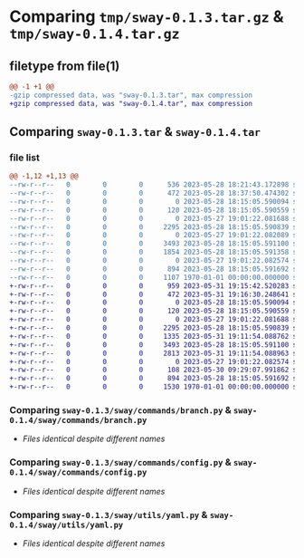 # Comparing `tmp/sway-0.1.3.tar.gz` & `tmp/sway-0.1.4.tar.gz`

## filetype from file(1)

```diff
@@ -1 +1 @@
-gzip compressed data, was "sway-0.1.3.tar", max compression
+gzip compressed data, was "sway-0.1.4.tar", max compression
```

## Comparing `sway-0.1.3.tar` & `sway-0.1.4.tar`

### file list

```diff
@@ -1,12 +1,13 @@
--rw-r--r--   0        0        0      536 2023-05-28 18:21:43.172898 sway-0.1.3/README.md
--rw-r--r--   0        0        0      472 2023-05-28 18:37:50.474302 sway-0.1.3/pyproject.toml
--rw-r--r--   0        0        0        0 2023-05-28 18:15:05.590094 sway-0.1.3/sway/__init__.py
--rw-r--r--   0        0        0      120 2023-05-28 18:15:05.590559 sway-0.1.3/sway/__main__.py
--rw-r--r--   0        0        0        0 2023-05-27 19:01:22.081688 sway-0.1.3/sway/commands/__init__.py
--rw-r--r--   0        0        0     2295 2023-05-28 18:15:05.590839 sway-0.1.3/sway/commands/branch.py
--rw-r--r--   0        0        0        0 2023-05-27 19:01:22.082089 sway-0.1.3/sway/commands/build.py
--rw-r--r--   0        0        0     3493 2023-05-28 18:15:05.591100 sway-0.1.3/sway/commands/config.py
--rw-r--r--   0        0        0     1854 2023-05-28 18:15:05.591358 sway-0.1.3/sway/main.py
--rw-r--r--   0        0        0        0 2023-05-27 19:01:22.082574 sway-0.1.3/sway/utils/__init__.py
--rw-r--r--   0        0        0      894 2023-05-28 18:15:05.591692 sway-0.1.3/sway/utils/yaml.py
--rw-r--r--   0        0        0     1107 1970-01-01 00:00:00.000000 sway-0.1.3/PKG-INFO
+-rw-r--r--   0        0        0      959 2023-05-31 19:15:42.520283 sway-0.1.4/README.md
+-rw-r--r--   0        0        0      472 2023-05-31 19:16:30.248641 sway-0.1.4/pyproject.toml
+-rw-r--r--   0        0        0        0 2023-05-28 18:15:05.590094 sway-0.1.4/sway/__init__.py
+-rw-r--r--   0        0        0      120 2023-05-28 18:15:05.590559 sway-0.1.4/sway/__main__.py
+-rw-r--r--   0        0        0        0 2023-05-27 19:01:22.081688 sway-0.1.4/sway/commands/__init__.py
+-rw-r--r--   0        0        0     2295 2023-05-28 18:15:05.590839 sway-0.1.4/sway/commands/branch.py
+-rw-r--r--   0        0        0     1335 2023-05-31 19:11:54.088762 sway-0.1.4/sway/commands/build.py
+-rw-r--r--   0        0        0     3493 2023-05-28 18:15:05.591100 sway-0.1.4/sway/commands/config.py
+-rw-r--r--   0        0        0     2813 2023-05-31 19:11:54.088963 sway-0.1.4/sway/main.py
+-rw-r--r--   0        0        0        0 2023-05-27 19:01:22.082574 sway-0.1.4/sway/utils/__init__.py
+-rw-r--r--   0        0        0      108 2023-05-30 09:29:07.991862 sway-0.1.4/sway/utils/config.py
+-rw-r--r--   0        0        0      894 2023-05-28 18:15:05.591692 sway-0.1.4/sway/utils/yaml.py
+-rw-r--r--   0        0        0     1530 1970-01-01 00:00:00.000000 sway-0.1.4/PKG-INFO
```

### Comparing `sway-0.1.3/sway/commands/branch.py` & `sway-0.1.4/sway/commands/branch.py`

 * *Files identical despite different names*

### Comparing `sway-0.1.3/sway/commands/config.py` & `sway-0.1.4/sway/commands/config.py`

 * *Files identical despite different names*

### Comparing `sway-0.1.3/sway/utils/yaml.py` & `sway-0.1.4/sway/utils/yaml.py`

 * *Files identical despite different names*

